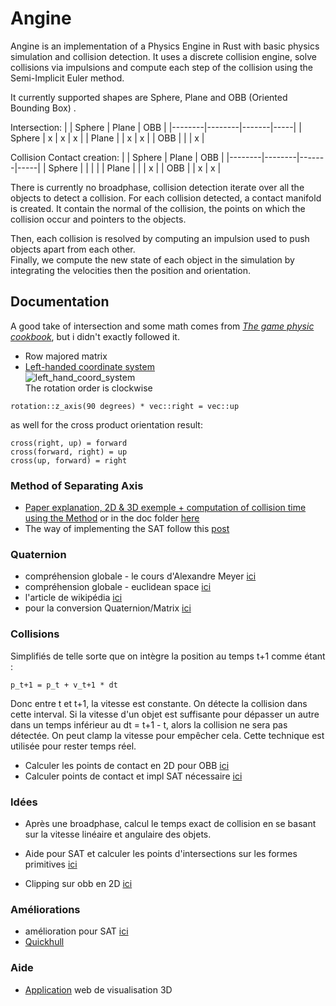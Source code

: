 # Angine
Angine is an implementation of a Physics Engine in Rust with basic physics simulation and collision detection.
It uses a discrete collision engine, solve collisions via impulsions and compute each step of the collision using the Semi-Implicit Euler method.

It currently supported shapes are Sphere, Plane and OBB (Oriented Bounding Box) .

Intersection:
|        | Sphere | Plane | OBB |
|--------|--------|-------|-----|
| Sphere |   x    |   x   |  x  |
| Plane  |        |   x   |  x  |
| OBB    |        |       |  x  |

  
Collision Contact creation:
|        | Sphere | Plane | OBB |
|--------|--------|-------|-----|
| Sphere |        |       |     |
| Plane  |        |       |  x  |
| OBB    |        |   x   |  x  |


There is currently no broadphase, collision detection iterate over all the objects to detect a collision.
For each collision detected, a contact manifold is created. It contain the normal of the collision, the points on which the collision occur and pointers to the objects.

Then, each collision is resolved by computing an impulsion used to push objects apart from each other.  
Finally, we compute the new state of each object in the simulation by integrating the velocities then the position and orientation.

## Documentation 
A good take of intersection and some math comes from [*The game physic cookbook*](https://gamephysicscookbook.com/), but i didn't exactly followed it.

- Row majored matrix
- [Left-handed coordinate system](https://www.evl.uic.edu/ralph/508S98/coordinates.html)  
![left_hand_coord_system](https://user-images.githubusercontent.com/29271028/159712557-554fbb55-8b8e-41b9-852a-567de70e4713.png)  
The rotation order is clockwise 
```
rotation::z_axis(90 degrees) * vec::right = vec::up
```
as well for the cross product orientation result:
```
cross(right, up) = forward
cross(forward, right) = up
cross(up, forward) = right
```
### Method of Separating Axis 
- [Paper explanation, 2D & 3D exemple + computation of collision time using the Method](https://www.geometrictools.com/Documentation/MethodOfSeparatingAxes.pdf) or in the doc folder [here](doc/MethodOfSeparatingAxes.pdf)
- The way of implementing the SAT follow this [post](https://dyn4j.org/2010/01/sat/#sat-projshape)

### Quaternion

- compréhension globale - le cours d'Alexandre Meyer [ici](https://perso.liris.cnrs.fr/alexandre.meyer/teaching/master_charanim/aPDF_COURS_M2/M2_1b_Quaternions)
- compréhension globale - euclidean space [ici](https://www.euclideanspace.com/maths/algebra/realNormedAlgebra/quaternions/transforms/index.htm)
- l'article de wikipédia [ici](https://en.wikipedia.org/wiki/Conversion_between_quaternions_and_Euler_angles)
- pour la conversion Quaternion/Matrix [ici](https://www.euclideanspace.com/maths/geometry/rotations/conversions/quaternionToMatrix/index.htm)



### Collisions
Simplifiés de telle sorte que on intègre la position au temps t+1 comme étant  :
```
p_t+1 = p_t + v_t+1 * dt
```

Donc entre t et t+1, la vitesse est constante. On détecte la collision dans cette interval. Si la vitesse d'un objet est suffisante pour dépasser un autre dans un temps inférieur au dt = t+1 - t, alors la collision ne sera pas détectée. On peut clamp la vitesse pour empêcher cela.
Cette technique est utilisée pour rester temps réel.

- Calculer les points de contact en 2D pour OBB [ici](https://dyn4j.org/2011/11/contact-points-using-clipping/#cpg-alt)
- Calculer points de contact et impl SAT nécessaire [ici](https://steamcdn-a.akamaihd.net/apps/valve/2015/DirkGregorius_Contacts.pdf)
### Idées

- Après une broadphase, calcul le temps exact de collision en se basant sur la vitesse linéaire et angulaire des objets.

- Aide pour SAT et calculer les points d'intersections sur les formes primitives [ici](https://steamcdn-a.akamaihd.net/apps/valve/2015/DirkGregorius_Contacts.pdf)
- Clipping sur obb en 2D [ici](https://dyn4j.org/2011/11/contact-points-using-clipping/#cpg-alt)

### Améliorations
- amélioration pour SAT [ici](https://www.gdcvault.com/play/1017646/Physics-for-Game-Programmers-The)
- [Quickhull](https://steamcdn-a.akamaihd.net/apps/valve/2014/DirkGregorius_ImplementingQuickHull.pdf)

### Aide

- [Application](https://sumo.app/3d/?lang=en) web de visualisation 3D

